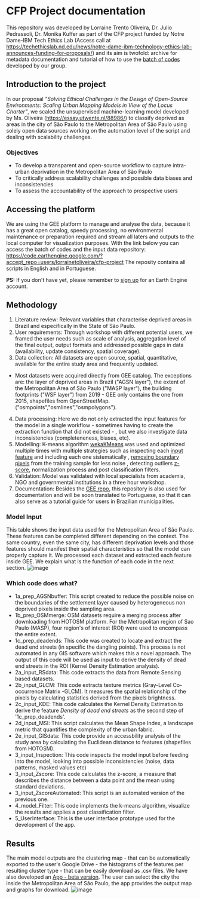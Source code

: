 # CFP Project documentation


This repository was developed by Lorraine Trento Oliveira, Dr. Julio Pedrassoli, Dr. Monika Kuffer
as part of the CFP project funded by Notre Dame-IBM Tech Ethics Lab 
(Access call at https://techethicslab.nd.edu/news/notre-dame-ibm-technology-ethics-lab-announces-funding-for-proposals/)
and its aim is twofold: archive for metadata documentation and tutorial of how to use the [batch of codes](https://code.earthengine.google.com/?accept_repo=users/lorrainetoliveira/cfp-project) developed by our group.  

## Introduction to the project
In our proposal *"Solving Ethical Challenges in the Design of Open-Source Environments: Scaling Urban Mapping Models in View of the Locus Charter"*, 
we scaled the unsupervised machine-learning model developed by Ms. Oliveira (https://essay.utwente.nl/88986/)
to classify deprived as areas in the city of São Paulo to the Metropolitan Area of São Paulo using solely open data sources
working on the automation level of the script and dealing with scalability challenges. 

### Objectives
- To develop a transparent and open-source workflow to capture intra-urban deprivation in the Metropolitan Area of São Paulo
- To critically address scalability challenges and possible data biases and inconsistencies
- To assess the accountability of the approach to prospective users


## Accessing the platform 
We are using the GEE platform to manage and analyse the data, because it has a great open catalog, speedy processing, no environmental maintenance or preparation required and stream all laters and outputs to the local computer for visualization purposes. With the link below you can access the batch of codes and the input data repository: https://code.earthengine.google.com/?accept_repo=users/lorrainetoliveira/cfp-project
The reposity contains all scripts in English and in Portuguese. 

**PS:** If you don't have yet, please remember to [sign up](https://signup.earthengine.google.com/) for an Earth Engine account.


## Methodology 
1. Literature review: Relevant variables that characterise deprived areas in Brazil and especifically in the State of São Paulo. 
2. User requirements: Through workshop with different potential users, we framed the user needs such as scale of analysis, aggregation level of the final output, output formats and addressed possible gaps in data (availability, update consistency, spatial coverage).
3. Data collection: All datasets are open source, spatial, quantitative, available for the entire study area and frequently updated. 
- Most datasets were acquired directly from GEE catalog. The exceptions are: the layer of deprived areas in Brazil ("AGSN layer"), the extent of the Metropolitan Area of São Paulo ("MASP layer"), the building footprints ("WSF layer") from 2019 - GEE only contains the one from 2015, shapefiles from OpenStreetMap. ("osmpoints","osmlines","osmpolygons"). 
4. Data processing: Here we do not only extracted the input features for the model in a single workflow - sometimes having to create the extraction function that did not existed - , but we also investigate data inconsistencies (completeneness, biases, etc). 
5. Modelling: K-means algorithm [wekaKMeans](https://developers.google.com/earth-engine/apidocs/ee-clusterer-wekakmeans) was used and optimized multiple times with multiple strategies such as inspecting each [input feature](https://code.earthengine.google.com/c5737a03110fb8bb66a88da589bb3327) and including each one sistematically , [removing boundary pixels](https://www.sciencedirect.com/science/article/abs/pii/S0143622812001592?via%3Dihub) from the training sample for less noise , detecting outliers [z-score](https://datascience.eu/mathematics-statistics/what-is-a-z-score/), normalization process and post classification filters.
6. Validation: Model was validated with local specialists from academia, NGO and governmental institutions in a three hour workshop.
8. Documentation: Besides the [GEE repo](https://code.earthengine.google.com/?accept_repo=users/lorrainetoliveira/cfp-project), this repository is also used for documentation and will be soon translated to Portuguese, so that it can also serve as a tutorial guide for users in Brazilian municipalities.


### Model Input 
This table shows the input data used for the Metropolitan Area of São Paulo. These features can be completed different depending on the context. The same country, even the same city, has different deprivation levels and those features should manifest their spatial characteristics so that the model can properly capture it. We processed each dataset and extracted each feature inside GEE. We explain what is the function of each code in the next section.
![image](https://user-images.githubusercontent.com/101252763/194051051-e5c4f731-ab79-4c15-856d-7279cd717e85.png)


### Which code does what?
- 1a_prep_AGSNbuffer: This script created to reduce the possible noise on the boundaries of the settlement layer caused by heterogeneous non deprived pixels inside the sampling area.
- 1b_prep_OSMmerge: OSM datasets require a merging process after downloading from HOTOSM platform. For the Metropolitan region of Sao Paulo (MASP), four region's of interest (ROI) were used to encompass the entire extent.
- 1c_prep_deadends: This code was created to locate and extract the dead end streets (in specific the dangling points). This process is not automated in any GIS software which makes this a novel approach. The output of this code will be used as input to derive the density of dead end streets in the ROI (Kernel Density Estimation analysis).
- 2a_input_RSdata: This code extracts the data from Remote Sensing based datasets.
- 2b_input_GLCM: This code extracts texture metrics (Gray-Level Co-occurrence Matrix -GLCM). It measures the spatial relationship of the pixels by calculating statistics derived from the pixels brightness. 
- 2c_input_KDE: This code calculates the Kernel Density Estimation to derive the feature *Density of dead end streets* as the second step of '1c_prep_deadends'.
- 2d_input_MSI: This script calculates the Mean Shape Index, a landscape metric that quantifies the complexity of the urban fabric. 
- 2e_input_GISdata: This code provide an accessbility analysis of the study area by calculating the Euclidean distance to features (shapefiles from HOTOSM).
- 3_input_Inspection: This code inspects the model input before feeding into the model, looking into possible inconsistencies (noise, data patterns, masked values etc)
- 3_input_Zscore: This code calculates the z-score, a measure that describes the distance between a data point and the mean using standard deviations.
- 3_input_ZscoreAutomated: This script is an automated version of the previous one. 
- 4_model_Filter: This code implements the k-means algorithm, visualize the results and applies a post classification filter.
- 5_UserInterface: This is the user interface prototype used for the development of the app.

## Results
The main model outputs are the clustering map - that can be automatically exported to the user's Google Drive - the histograms of the features per resulting cluster type - that can be easily download as .csv files. 
We have also developed an [App - beta version](https://pedrassoli-julio.users.earthengine.app/view/ibm-nd-app-beta-v2). The user can select the city the inside the Metropolitan Area of São Paulo, the app provides the output map and graphs for download. 
![image](https://user-images.githubusercontent.com/101252763/194055090-68fe5243-093b-4ac9-9c8d-71a9bf0d8ef9.png)

